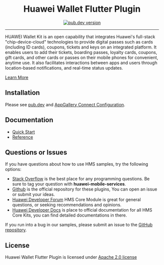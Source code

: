 <p align="center">
  <h1 align="center">Huawei Wallet Flutter Plugin</h1>
</p>


<p align="center">
  <a href="https://pub.dev/packages/huawei_wallet"><img src="https://img.shields.io/pub/v/huawei_wallet?style=for-the-badge" alt="pub.dev version"></a>
</p>

----

HUAWEI Wallet Kit is an open capability that integrates Huawei's full-stack "chip-device-cloud" technologies to provide digital passes such as cards (including ID cards), coupons, tickets and keys on an integrated platform. It enables users to add their tickets, boarding passes, loyalty cards, coupons, gift cards, and other cards or passes on their mobile phones for convenient, anytime use. It also facilitates interactions between apps and users through location-based notifications, and real-time status updates.

[Learn More](https://developer.huawei.com/consumer/en/doc/development/HMS-Plugin-Guides/service-introduction-0000001096846895)

## Installation

Please see [pub.dev](https://pub.dev/packages/huawei_wallet/install) and [AppGallery Connect Configuration](https://developer.huawei.com/consumer/en/doc/development/HMS-Plugin-Guides/guide-agc-overview-0000001077885952).

## Documentation

- [Quick Start](https://developer.huawei.com/consumer/en/doc/development/HMS-Plugin-Guides/access_membership-0000001101568885)
- [Reference](https://developer.huawei.com/consumer/en/doc/development/HMS-Plugin-References/flutter-overview-0000001078375892)

## Questions or Issues

If you have questions about how to use HMS samples, try the following options:
- [Stack Overflow](https://stackoverflow.com/questions/tagged/huawei-mobile-services) is the best place for any programming questions. Be sure to tag your question with 
**huawei-mobile-services**.
- [Github](https://github.com/HMS-Core/hms-flutter-plugin) is the official repository for these plugins, You can open an issue or submit your ideas.
- [Huawei Developer Forum](https://forums.developer.huawei.com/forumPortal/en/home?fid=0101187876626530001) HMS Core Module is great for general questions, or seeking recommendations and opinions.
- [Huawei Developer Docs](https://developer.huawei.com/consumer/en/doc/overview/HMS-Core-Plugin) is place to official documentation for all HMS Core Kits, you can find detailed documentations in there.

If you run into a bug in our samples, please submit an issue to the [GitHub repository](https://github.com/HMS-Core/hms-flutter-plugin).

## License

Huawei Wallet Flutter Plugin is licensed under [Apache 2.0 license](LICENSE)